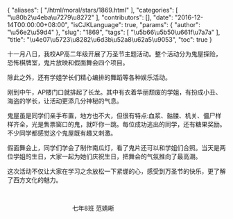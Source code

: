 {
    "aliases": [
        "/html/moral/stars/1869.html"
    ],
    "categories": [
        "\u80b2\u4eba\u7279\u8272"
    ],
    "contributors": [],
    "date": "2016-12-14T00:00:00+08:00",
    "isCJKLanguage": true,
    "params": {
        "author": "\u56e2\u59d4"
    },
    "slug": "1869",
    "tags": [
        "\u5b66\u5b50\u661f\u7a7a"
    ],
    "title": "\u4e07\u5723\u8282\u6d3b\u52a8\u62a5\u9053",
    "toc": true
}




十一月八日，我校AP高二年级开展了万圣节主题活动。整个活动分为鬼屋探险，恐怖棋牌室，鬼片放映和假面舞会四个项目。




除此之外，还有学姐学长们精心编排的舞蹈等各种娱乐活动。  

刚到中午，AP楼门口就排起了长龙。其中有衣着华丽颓废的学姐，有扮成小丑、海盗的学长，让活动更添几分神秘的气息。




鬼屋虽是同学们亲手布置，地方也不大，但很有特点:血浆、骷髅、机关、僵尸样样齐全，光是售票窗口的鬼，就吓你一跳。每位成功逃出的同学，还有糖果奖励。不少同学都感觉这个鬼屋既有趣又刺激。




假面舞会上，同学们学会了制作南瓜灯，看了鬼片还可以和学姐们合照。当天是两位学姐的生日，大家一起为她们庆祝生日，把舞会的气氛推向了最高潮。




这次活动不仅让大家在学习之余放松一下紧绷的心，感受到万圣节的快乐，更了解了西方文化的魅力。 




 
 



                                      七年8班 范婧晰




  



